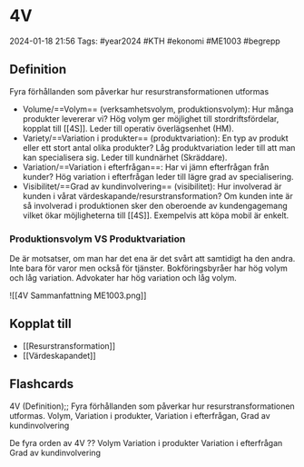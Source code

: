 # 4V

2024-01-18 21:56
Tags: #year2024 #KTH #ekonomi #ME1003 #begrepp

## Definition

Fyra förhållanden som påverkar hur resurstransformationen utformas

- Volume/==Volym== (verksamhetsvolym, produktionsvolym): Hur många produkter levererar vi? Hög volym ger möjlighet till stordriftsfördelar, kopplat till [[4S]]. Leder till operativ överlägsenhet (HM).
- Variety/==Variation i produkter== (produktvariation): En typ av produkt eller ett stort antal olika produkter? Låg produktvariation leder till att man kan specialisera sig. Leder till kundnärhet (Skräddare).
- Variation/==Variation i efterfrågan==: Har vi jämn efterfrågan från kunder? Hög variation i efterfrågan leder till lägre grad av specialisering.
- Visibilitet/==Grad av kundinvolvering== (visibilitet): Hur involverad är kunden i vårat värdeskapande/resurstransformation? Om kunden inte är så involverad i produktionen sker den oberoende av kundengagemang vilket ökar möjligheterna till [[4S]]. Exempelvis att köpa mobil är enkelt.

### Produktionsvolym VS Produktvariation

De är motsatser, om man har det ena är det svårt att samtidigt ha den andra. Inte bara för varor men också för tjänster. Bokföringsbyråer har hög volym och låg variation. Advokater har hög variation och låg volym.

![[4V Sammanfattning ME1003.png]]

## Kopplat till

- [[Resurstransformation]]
- [[Värdeskapandet]]

## Flashcards

4V (Definition);; Fyra förhållanden som påverkar hur resurstransformationen utformas. Volym, Variation i produkter, Variation i efterfrågan, Grad av kundinvolvering
<!--SR:!2024-01-24,3,250-->

De fyra orden av 4V
??
Volym
Variation i produkter
Variation i efterfrågan
Grad av kundinvolvering
<!--SR:!2024-01-25,3,250-->
